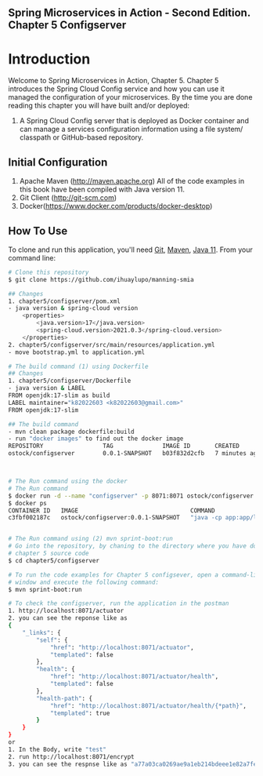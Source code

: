 ## Spring Microservices in Action - Second Edition. Chapter 5 Configserver

# Introduction
Welcome to Spring Microservices in Action, Chapter 5.  Chapter 5 introduces the Spring Cloud Config service and how you can use it managed the configuration of your microservices.  By the time you are done reading this chapter you will have built and/or deployed:

1.  A Spring Cloud Config server that is deployed as Docker container and can manage a services configuration information using a file system/ classpath or GitHub-based repository.

## Initial Configuration
1.	Apache Maven (http://maven.apache.org)  All of the code examples in this book have been compiled with Java version 11.
2.	Git Client (http://git-scm.com)
3.  Docker(https://www.docker.com/products/docker-desktop)

## How To Use

To clone and run this application, you'll need [Git](https://git-scm.com), [Maven](https://maven.apache.org/), [Java 11](https://www.oracle.com/technetwork/java/javase/downloads/jdk11-downloads-5066655.html). From your command line:

```bash
# Clone this repository
$ git clone https://github.com/ihuaylupo/manning-smia

## Changes
1. chapter5/configserver/pom.xml 
- java version & spring-cloud version
    <properties>
		<java.version>17</java.version>
		<spring-cloud.version>2021.0.3</spring-cloud.version>
	</properties>
2. chapter5/configserver/src/main/resources/application.yml
- move bootstrap.yml to application.yml

# The build command (1) using Dockerfile
## Changes
1. chapter5/configserver/Dockerfile
- java version & LABEL
FROM openjdk:17-slim as build
LABEL maintainer="k82022603 <k82022603@gmail.com>"
FROM openjdk:17-slim

## The build command
- mvn clean package dockerfile:build
- run "docker images" to find out the docker image
REPOSITORY                 TAG              IMAGE ID       CREATED         SIZE
ostock/configserver        0.0.1-SNAPSHOT   b03f832d2cfb   7 minutes ago   442MB



# The Run command using the docker
# The Run command
$ docker run -d --name "configserver" -p 8071:8071 ostock/configserver:0.0.1-SNAPSHOT
$ docker ps
CONTAINER ID   IMAGE                                COMMAND                  CREATED         STATUS         PORTS                                       NAMES
c3fbf002187c   ostock/configserver:0.0.1-SNAPSHOT   "java -cp app:app/li…"   3 minutes ago   Up 3 minutes   0.0.0.0:8071->8071/tcp, :::8071->8071/tcp   configserver


# The Run command using (2) mvn sprint-boot:run
# Go into the repository, by chaning to the directory where you have downloaded the 
# chapter 5 source code
$ cd chapter5/configserver

# To run the code examples for Chapter 5 configsever, open a command-line 
# window and execute the following command:
$ mvn sprint-boot:run

# To check the configserver, run the application in the postman
1. http://localhost:8071/actuator
2. you can see the reponse like as
{
    "_links": {
        "self": {
            "href": "http://localhost:8071/actuator",
            "templated": false
        },
        "health": {
            "href": "http://localhost:8071/actuator/health",
            "templated": false
        },
        "health-path": {
            "href": "http://localhost:8071/actuator/health/{*path}",
            "templated": true
        }
    }
}
or
1. In the Body, write "test"
2. run http://localhost:8071/encrypt
3. you can see the respnse like as "a77a03ca0269ae9a1eb214bdeee1e82a7feb2f643ee8e7f0e3cf5d8b91a60f15"





    
